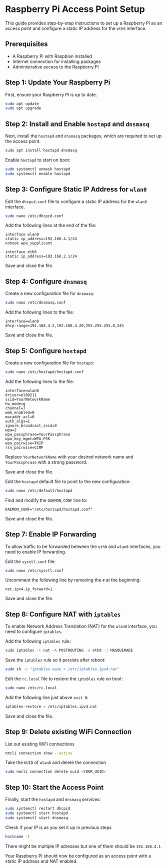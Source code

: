 # Raspberry Pi Access Point Setup

This guide provides step-by-step instructions to set up a Raspberry Pi as an access point and configure a static IP address for the `eth0` interface.

## Prerequisites

- A Raspberry Pi with Raspbian installed
- Internet connection for installing packages
- Administrative access to the Raspberry Pi

## Step 1: Update Your Raspberry Pi

First, ensure your Raspberry Pi is up to date.

```sh
sudo apt update
sudo apt upgrade
```
## Step 2: Install and Enable `hostapd` and `dnsmasq`

Next, install the `hostapd` and `dnsmasq` packages, which are required to set up the access point.

```sh
sudo apt install hostapd dnsmasq
```

Enable `hostapd` to start on boot:

```sh
sudo systemctl unmask hostapd
sudo systemctl enable hostapd
```
## Step 3: Configure Static IP Address for `wlan0`

Edit the `dhcpcd.conf` file to configure a static IP address for the `wlan0` interface.

```sh
sudo nano /etc/dhcpcd.conf
```

Add the following lines at the end of the file:

```
interface wlan0
static ip_address=192.168.4.1/24
nohook wpa_supplicant

interface eth0
static ip_address=192.168.2.1/24
```

Save and close the file.


## Step 4: Configure `dnsmasq`

Create a new configuration file for `dnsmasq`:

```sh
sudo nano /etc/dnsmasq.conf
```

Add the following lines to the file:

```
interface=wlan0
dhcp-range=192.168.4.2,192.168.4.20,255.255.255.0,24h
```

Save and close the file.

## Step 5: Configure `hostapd`

Create a new configuration file for `hostapd`:

```sh
sudo nano /etc/hostapd/hostapd.conf
```

Add the following lines to the file:

```
interface=wlan0
driver=nl80211
ssid=YourNetworkName
hw_mode=g
channel=7
wmm_enabled=0
macaddr_acl=0
auth_algs=1
ignore_broadcast_ssid=0
wpa=2
wpa_passphrase=YourPassphrase
wpa_key_mgmt=WPA-PSK
wpa_pairwise=TKIP
rsn_pairwise=CCMP
```

Replace `YourNetworkName` with your desired network name and `YourPassphrase` with a strong password.

Save and close the file.

Edit the `hostapd` default file to point to the new configuration:

```sh
sudo nano /etc/default/hostapd
```

Find and modify the `DAEMON_CONF` line to:

```
DAEMON_CONF="/etc/hostapd/hostapd.conf"
```

Save and close the file.

## Step 7: Enable IP Forwarding

To allow traffic to be forwarded between the `eth0` and `wlan0` interfaces, you need to enable IP forwarding.

Edit the `sysctl.conf` file:

```sh
sudo nano /etc/sysctl.conf
```

Uncomment the following line by removing the `#` at the beginning:

```
net.ipv4.ip_forward=1
```

Save and close the file.

## Step 8: Configure NAT with `iptables`

To enable Network Address Translation (NAT) for the `wlan0` interface, you need to configure `iptables`.

Add the following `iptables` rule:

```sh
sudo iptables -t nat -A POSTROUTING -o eth0 -j MASQUERADE
```

Save the `iptables` rule so it persists after reboot:

```sh
sudo sh -c "iptables-save > /etc/iptables.ipv4.nat"
```

Edit the `rc.local` file to restore the `iptables` rule on boot:

```sh
sudo nano /etc/rc.local
```

Add the following line just above `exit 0`:

```sh
iptables-restore < /etc/iptables.ipv4.nat
```

Save and close the file.

## Step 9: Delete existing WiFi Connection

List out existing WiFi connections

```sh
nmcli connection show --active
```
Take the `UUID` of `wlan0` and delete the connection

```sh
sudo nmcli connection delete uuid <YOUR_UUID>
```

## Step 10: Start the Access Point

Finally, start the `hostapd` and `dnsmasq` services:

```sh
sudo systemctl restart dhcpcd
sudo systemctl start hostapd
sudo systemctl start dnsmasq
```

Check if your IP is as you set it up in previous steps

```sh
hostname -I
```

There might be multiple IP adresses but one of them should be `192.168.4.1`


Your Raspberry Pi should now be configured as an access point with a static IP address and NAT enabled.
